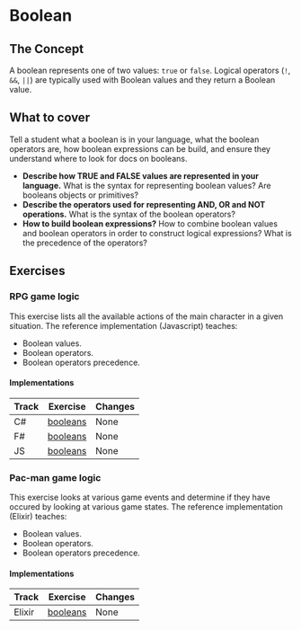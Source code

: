 # Boolean

## The Concept

A boolean represents one of two values: `true` or `false`. Logical operators (`!`, `&&`, `||`) are typically used with Boolean values and they return a Boolean value.

## What to cover

Tell a student what a boolean is in your language, what the boolean operators are, how boolean expressions can be build, and ensure they understand where to look for docs on booleans.

- **Describe how TRUE and FALSE values are represented in your language.** What is the syntax for representing boolean values? Are booleans objects or primitives?
- **Describe the operators used for representing AND, OR and NOT operations.** What is the syntax of the boolean operators?
- **How to build boolean expressions?** How to combine boolean values and boolean operators in order to construct logical expressions? What is the precedence of the operators?

## Exercises

### RPG game logic

This exercise lists all the available actions of the main character in a given situation. The reference implementation (Javascript) teaches:

- Boolean values.
- Boolean operators.
- Boolean operators precedence.

#### Implementations

| Track | Exercise                              | Changes |
| ----- | ------------------------------------- | ------- |
| C#    | [booleans][implementation-csharp]     | None    |
| F#    | [booleans][implementation-fsharp]     | None    |
| JS    | [booleans][implementation-javascript] | None    |

### Pac-man game logic

This exercise looks at various game events and determine if they have occured by looking at various game states. The reference implementation (Elixir) teaches:

- Boolean values.
- Boolean operators.
- Boolean operators precedence.

#### Implementations

| Track  | Exercise                          | Changes |
| ------ | --------------------------------- | ------- |
| Elixir | [booleans][implementation-elixir] | None    |

[implementation-csharp]: ../../languages/csharp/exercises/concept/booleans/.docs/introduction.md
[implementation-fsharp]: ../../languages/fsharp/exercises/concept/annalyns-infiltration/.docs/introduction.md
[implementation-javascript]: ../../languages/javascript/exercises/concept/booleans/.docs/introduction.md
[implementation-elixir]: ../../languages/elixir/exercises/concept/pacman-rules/.docs/introduction.md
